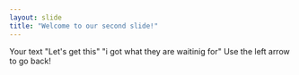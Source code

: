 ```yaml
---
layout: slide
title: "Welcome to our second slide!"
---
```

Your text "Let's get this" "i got what they are waitinig for"
Use the left arrow to go back!
